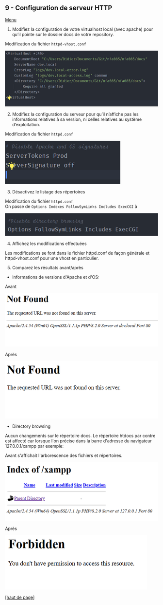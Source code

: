 ## 9 - Configuration de serveur HTTP
[Menu](menu.md)


1. Modifiez la configuration de votre virtualhost local (avec apache) pour qu’il pointe sur le dossier docs de votre repository.

Modification du fichier `httpd-vhost.conf`

![docs.png](../images/docs.png)

2. Modifiez la configuration du serveur pour qu’il n’affiche pas les informations relatives à sa version, ni celles relatives au système d’exploitation.

Modification du fichier `httpd.conf`

![versions.png](../images/versions.png)


3. Désactivez le listage des répertoires

Modification du fichier `httpd.conf`  
On  passe de `Options Indexes FollowSymLinks Includes ExecCGI` à

![directory.png](../images/directory.png)

4. Affichez les modifications effectuées

Les modifications se font dans le fichier httpd.conf de façon générale et httpd-vhost.conf pour une vhost en particulier.


5. Comparez les résultats avant/après

- Informations de versions d'Apache et d'OS:

Avant

![not_found.png](../images/not_found.png)

Après

![without_version.png](../images/without_version.png)
- Directory browsing

Aucun changements sur le répertoire docs.
Le répertoire htdocs par contre est affecté car lorsque l'on précise dans la barre d'adresse
du navigateur 127.0.0.1/xampp par exemple:

Avant s'affichait l'arborescence des fichiers et répertoires.

![directory_browsing.png](../images/directory_browsing.png)

Après

![forbidden.png](../images/forbidden.png)   

[[haut de page]](#9---configuration-de-serveur-http)


